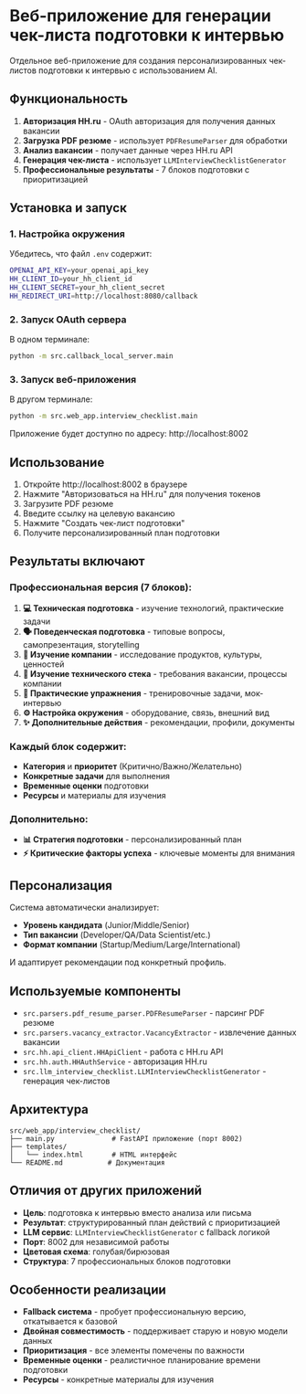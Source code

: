 # Веб-приложение для генерации чек-листа подготовки к интервью

Отдельное веб-приложение для создания персонализированных чек-листов подготовки к интервью с использованием AI.

## Функциональность

1. **Авторизация HH.ru** - OAuth авторизация для получения данных вакансии
2. **Загрузка PDF резюме** - использует `PDFResumeParser` для обработки
3. **Анализ вакансии** - получает данные через HH.ru API
4. **Генерация чек-листа** - использует `LLMInterviewChecklistGenerator`
5. **Профессиональные результаты** - 7 блоков подготовки с приоритизацией

## Установка и запуск

### 1. Настройка окружения

Убедитесь, что файл `.env` содержит:
```bash
OPENAI_API_KEY=your_openai_api_key
HH_CLIENT_ID=your_hh_client_id
HH_CLIENT_SECRET=your_hh_client_secret
HH_REDIRECT_URI=http://localhost:8080/callback
```

### 2. Запуск OAuth сервера

В одном терминале:
```bash
python -m src.callback_local_server.main
```

### 3. Запуск веб-приложения

В другом терминале:
```bash
python -m src.web_app.interview_checklist.main
```

Приложение будет доступно по адресу: http://localhost:8002

## Использование

1. Откройте http://localhost:8002 в браузере
2. Нажмите "Авторизоваться на HH.ru" для получения токенов
3. Загрузите PDF резюме
4. Введите ссылку на целевую вакансию
5. Нажмите "Создать чек-лист подготовки"
6. Получите персонализированный план подготовки

## Результаты включают

### Профессиональная версия (7 блоков):

1. **💻 Техническая подготовка** - изучение технологий, практические задачи
2. **🗣️ Поведенческая подготовка** - типовые вопросы, самопрезентация, storytelling
3. **🏢 Изучение компании** - исследование продуктов, культуры, ценностей
4. **🔧 Изучение технического стека** - требования вакансии, процессы компании
5. **🎯 Практические упражнения** - тренировочные задачи, мок-интервью
6. **⚙️ Настройка окружения** - оборудование, связь, внешний вид
7. **✨ Дополнительные действия** - рекомендации, профили, документы

### Каждый блок содержит:
- **Категория** и **приоритет** (Критично/Важно/Желательно)
- **Конкретные задачи** для выполнения
- **Временные оценки** подготовки
- **Ресурсы** и материалы для изучения

### Дополнительно:
- **📊 Стратегия подготовки** - персонализированный план
- **⚡ Критические факторы успеха** - ключевые моменты для внимания

## Персонализация

Система автоматически анализирует:
- **Уровень кандидата** (Junior/Middle/Senior)
- **Тип вакансии** (Developer/QA/Data Scientist/etc.)
- **Формат компании** (Startup/Medium/Large/International)

И адаптирует рекомендации под конкретный профиль.

## Используемые компоненты

- `src.parsers.pdf_resume_parser.PDFResumeParser` - парсинг PDF резюме
- `src.parsers.vacancy_extractor.VacancyExtractor` - извлечение данных вакансии
- `src.hh.api_client.HHApiClient` - работа с HH.ru API
- `src.hh.auth.HHAuthService` - авторизация HH.ru
- `src.llm_interview_checklist.LLMInterviewChecklistGenerator` - генерация чек-листов

## Архитектура

```
src/web_app/interview_checklist/
├── main.py              # FastAPI приложение (порт 8002)
├── templates/
│   └── index.html       # HTML интерфейс
└── README.md           # Документация
```

## Отличия от других приложений

- **Цель**: подготовка к интервью вместо анализа или письма
- **Результат**: структурированный план действий с приоритизацией
- **LLM сервис**: `LLMInterviewChecklistGenerator` с fallback логикой
- **Порт**: 8002 для независимой работы
- **Цветовая схема**: голубая/бирюзовая
- **Структура**: 7 профессиональных блоков подготовки

## Особенности реализации

- **Fallback система** - пробует профессиональную версию, откатывается к базовой
- **Двойная совместимость** - поддерживает старую и новую модели данных
- **Приоритизация** - все элементы помечены по важности
- **Временные оценки** - реалистичное планирование времени подготовки
- **Ресурсы** - конкретные материалы для изучения